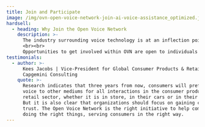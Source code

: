 ```yaml
---
title: Join and Participate
image: /img/ovn-open-voice-network-join-ai-voice-assistance_optimized.jpg
hardsell:
  - heading: Why Join the Open Voice Network
    description: >-
      The industry surrounding voice technology is at an inflection point. Innovation by voice tech experience strategists, designers, and developers has demonstrated tremendous potential to include and serve society at large, inclusive of many levels of literacy or physical and cognitive abilities. It has also raised questions about interoperability, ethical use, and standards to ensure voice tech is a trustworthy interface developed for the benefit of the many, as opposed to the few. Supporting the Open Voice Network’s work to recommend standards for interoperability and effective, ethical use of voice AI is vital  to growing the industry in a way that can offer society the full benefits of using speech to engage with the digital world.    
      <br><br>
      Opportunities to get involved within OVN are open to individuals willing to give of their time, network, industry knowledge, and resources through collaboration, advocacy, and development of standards. Enterprises are invited to join OVN as Sponsoring Members by providing financial sponsorship as well as executive leadership. Contact us to learn more.
testimonials:
  - author: >-
      Kees Jacobs | Vice-President for Global Consumer Products & Retail,
      Capgemini Consulting
    quote: >-
      Research indicates that three years from now, consumers will prefer using
      voice to other mediums for all interactions in the consumer products and
      retail sector, whether it is in store, in their cars or in their homes.
      But it is also clear that organizations should focus on gaining consumer
      trust. The Open Voice Network is the right initiative to help companies
      doing the right things, serving consumers in the right way.
---
```


